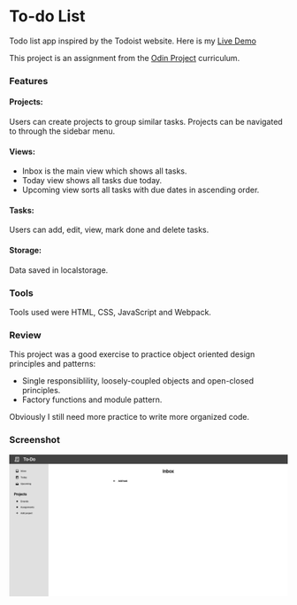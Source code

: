 # To-do List

Todo list app inspired by the Todoist website. Here is my [Live Demo](https://akhantz250.github.io/To-do-list/)

This project is an assignment from the [Odin Project](https://www.theodinproject.com/lessons/node-path-javascript-todo-list) curriculum.

### Features

#### Projects:

Users can create projects to group similar tasks. Projects can be navigated to through the sidebar menu.

#### Views:

- Inbox is the main view which shows all tasks.
- Today view shows all tasks due today.
- Upcoming view sorts all tasks with due dates in ascending order.

#### Tasks:

Users can add, edit, view, mark done and delete tasks.

#### Storage:

Data saved in localstorage.

### Tools

Tools used were HTML, CSS, JavaScript and Webpack.

### Review

This project was a good exercise to practice object oriented design principles and patterns:

- Single responsiblility, loosely-coupled objects and open-closed principles.
- Factory functions and module pattern.

Obviously I still need more practice to write more organized code.

### Screenshot

![This is a alt text.](https://raw.githubusercontent.com/akhantz250/To-do-list/main/To-do-list.png 'Screenshot')
